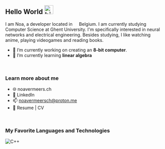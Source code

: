 ## Hello World <img src="https://user-images.githubusercontent.com/1303154/88677602-1635ba80-d120-11ea-84d8-d263ba5fc3c0.gif" width="28px" height="28px" alt="hi">

I am Noa, a developer located in <img src="https://cdn-icons-png.flaticon.com/512/299/299783.png" width="13"/> Belgium. I am currently studying Computer Science at Ghent University. I'm specifically interested in neural networks and electrical engineering. Besides studying, I like watching anime, playing videogames and reading books.

- 🔭 I’m currently working on creating an **8-bit computer**.
- 🌱 I’m currently learning **linear algebra**

&nbsp;
### Learn more about me

- 🌐 noavermeers.ch
- 💼  LinkedIn
- 📫 noavermeersch@proton.me
- 📃 Resume | CV


&nbsp;
### My Favorite Languages and Technologies
![C++](https://img.shields.io/badge/c%2B%2B-%230175C2.svg?style=for-the-badge&logo=c%2B%2B&logoColor=white)
&nbsp;

<!--
**Noavem/Noavem** is a ✨ _special_ ✨ repository because its `README.md` (this file) appears on your GitHub profile.

Here are some ideas to get you started:

- 🔭 I’m currently working on ...
- 🌱 I’m currently learning ...
- 👯 I’m looking to collaborate on ...
- 🤔 I’m looking for help with ...
- 💬 Ask me about ...
- 📫 How to reach me: ...
- 😄 Pronouns: ...
- ⚡ Fun fact: ...
-->
